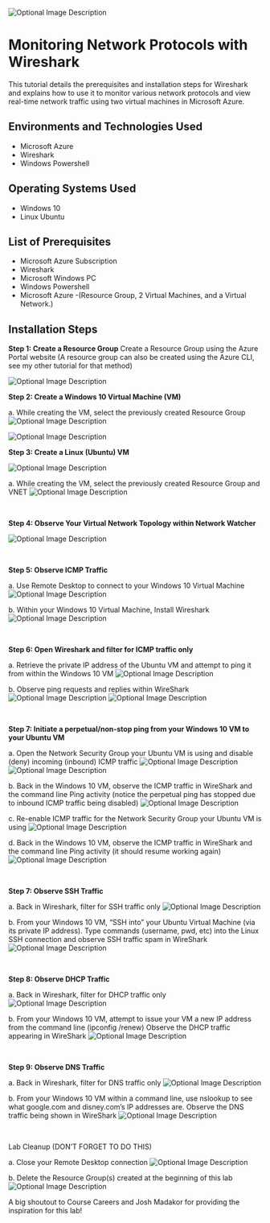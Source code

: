 <p align="center">


</p>
<p>


![Optional Image Description](https://i.imgur.com/QtpsAu1.png)

</p>
<p>

<h1>Monitoring Network Protocols with Wireshark</h1>
This tutorial details the prerequisites and installation steps for Wireshark and explains how to use it to monitor various network protocols and view real-time network traffic using two virtual machines in Microsoft Azure.


<h2>Environments and Technologies Used</h2>

- Microsoft Azure 
- Wireshark
- Windows Powershell

<h2>Operating Systems Used </h2>

- Windows 10</b> 
- Linux Ubuntu

<h2>List of Prerequisites</h2>

- Microsoft Azure Subscription
- Wireshark
- Microsoft Windows PC 
- Windows Powershell 
- Microsoft Azure -(Resource Group, 2 Virtual Machines, and a Virtual Network.)


<h2>Installation Steps</h2>

<p>

</p>
<p>

  **Step 1: Create a Resource Group**
Create a Resource Group using the Azure Portal website (A resource group can also be created using the Azure CLI, see my other tutorial for that method)

<p>
 
![Optional Image Description](https://i.imgur.com/LOwHRpB.png)

</p>
<p>

**Step 2: Create a Windows 10 Virtual Machine (VM)**

a. While creating the VM, select the previously created Resource Group
![Optional Image Description](https://i.imgur.com/EwZsxsu.png)

![Optional Image Description](https://i.imgur.com/QX826qw.png)

**Step 3: Create a Linux (Ubuntu) VM**

![Optional Image Description](https://i.imgur.com/QJHHoF4.png)


a. While creating the VM, select the previously created Resource Group and VNET
![Optional Image Description](https://i.imgur.com/5Mb6ZpM.png)

</p>
<br />

<p>


</p>
<p>

**Step 4: Observe Your Virtual Network Topology within Network Watcher**

![Optional Image Description](https://i.imgur.com/LzEPu0l.png)

</p>
<br />

<p>

</p>
<p>

**Step 5: Observe ICMP Traffic**

a. Use Remote Desktop to connect to your Windows 10 Virtual Machine
![Optional Image Description](https://i.imgur.com/7ZaXV8t.png)

b. Within your Windows 10 Virtual Machine, Install Wireshark
![Optional Image Description](https://i.imgur.com/P9hH2WW.png)
</p>
<br />

<p>



</p>
<p>

**Step 6: Open Wireshark and filter for ICMP traffic only**

a. Retrieve the private IP address of the Ubuntu VM and attempt to ping it from within the Windows 10 VM
![Optional Image Description](https://i.imgur.com/3PCpEDh.png)

b. Observe ping requests and replies within WireShark
![Optional Image Description](https://i.imgur.com/YqhhMqu.png)
![Optional Image Description](https://i.imgur.com/GrI0fOx.png)
</p>
<br />

<p>


</p>
<p>


**Step 7: Initiate a perpetual/non-stop ping from your Windows 10 VM to your Ubuntu VM**

a. Open the Network Security Group your Ubuntu VM is using and disable (deny) incoming (inbound) ICMP traffic
![Optional Image Description](https://i.imgur.com/k1ypazG.png)
![Optional Image Description](https://i.imgur.com/al1CPED.png)

b. Back in the Windows 10 VM, observe the ICMP traffic in WireShark and the command line Ping activity (notice the perpetual ping has stopped due to inbound ICMP traffic being disabled)
![Optional Image Description](https://i.imgur.com/7XE35Ps.png)

c. Re-enable ICMP traffic for the Network Security Group your Ubuntu VM is using
![Optional Image Description](https://i.imgur.com/UtXxCfN.png)

d. Back in the Windows 10 VM, observe the ICMP traffic in WireShark and the command line Ping activity (it should resume working again)
![Optional Image Description](https://i.imgur.com/sQ68cVJ.png)

</p>
<br />

<p>


</p>
<p>

**Step 7: Observe SSH Traffic**

a. Back in Wireshark, filter for SSH traffic only 
![Optional Image Description](https://i.imgur.com/Q3oE1RU.png)

b. From your Windows 10 VM, “SSH into” your Ubuntu Virtual Machine (via its private IP address). Type commands (username, pwd, etc) into the Linux SSH connection and observe SSH traffic spam in WireShark
![Optional Image Description](https://i.imgur.com/9l5TJrf.png)

</p>
<br />

<p>


</p>
<p>

**Step 8: Observe DHCP Traffic**

a. Back in Wireshark, filter for DHCP traffic only
![Optional Image Description](https://i.imgur.com/jyr6dnV.png)

b. From your Windows 10 VM, attempt to issue your VM a new IP address from the command line (ipconfig /renew) Observe the DHCP traffic appearing in WireShark
![Optional Image Description](https://i.imgur.com/xjnyd9m.png)

</p>
<br />

<p>


</p>
<p>

**Step 9: Observe DNS Traffic**

a. Back in Wireshark, filter for DNS traffic only
![Optional Image Description](https://i.imgur.com/EvpYV5J.png)

b. From your Windows 10 VM within a command line, use nslookup to see what google.com and disney.com’s IP addresses are. Observe the DNS traffic being shown in WireShark
![Optional Image Description](https://i.imgur.com/bQc22Gw.png)

</p>
<br />

<p>


</p>
<p>

Lab Cleanup (DON’T FORGET TO DO THIS)

a. Close your Remote Desktop connection
![Optional Image Description](https://i.imgur.com/d0CPxJ6.png)

b. Delete the Resource Group(s) created at the beginning of this lab
![Optional Image Description](https://i.imgur.com/H42oQJj.png)

A big shoutout to Course Careers and Josh Madakor for providing the inspiration for this lab!


